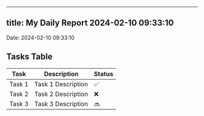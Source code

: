 
---
title: My Daily Report 2024-02-10 09:33:10
---

Date: 2024-02-10 09:33:10

## Tasks Table

| Task | Description | Status |
|------|-------------|--------|
| Task 1 | Task 1 Description | ✅ |
| Task 2 | Task 2 Description | ❌ |
| Task 3 | Task 3 Description | 🔜 |
